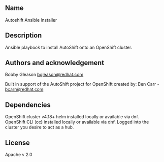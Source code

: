 ## Name
Autoshift Ansible Installer


## Description
Ansible playbook to install AutoShift onto an OpenShift cluster.


## Authors and acknowledgement
Bobby Gleason bgleason@redhat.com

Built in support of the AutoShift project for OpenShift created by: Ben Carr - bcarr@redhat.com


## Dependencies
OpenShift cluster v4.18+
helm installed locally or available via dnf.
OpenShift CLI (oc) installed locally or available via dnf.
Logged into the cluster you desire to act as a hub.


## License
Apache v 2.0

